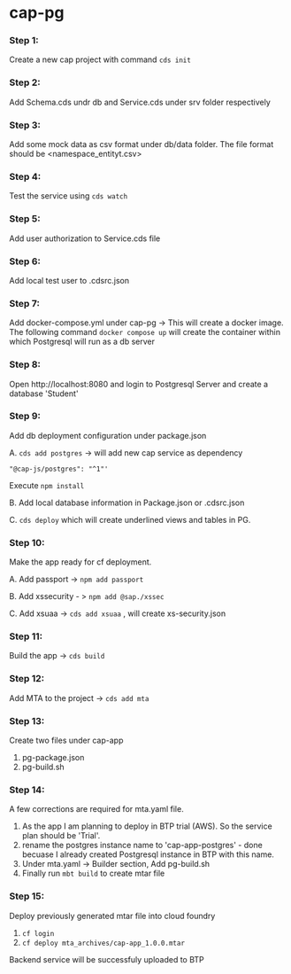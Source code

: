 # cap-pg

### Step 1:

Create a new cap project with command `cds init`

### Step 2:

Add Schema.cds undr db and Service.cds under srv folder respectively

### Step 3:

Add some mock data as csv format under db/data folder. The file format should be <namespace_entityt.csv>

### Step 4:

Test the service using `cds watch`

### Step 5:

Add user authorization to Service.cds file

### Step 6:

Add local test user to .cdsrc.json

### Step 7:

Add docker-compose.yml under cap-pg -> This will create a docker image. The following command `docker compose up` will create the container within which Postgresql will run as a db server

### Step 8:

Open http://localhost:8080 and login to Postgresql Server and create a database 'Student'

### Step 9:

Add db deployment configuration under package.json

A. `cds add postgres` -> will add new cap service as dependency

```josn
"@cap-js/postgres": "^1"'
```

Execute `npm install`

B. Add local database information in Package.json or .cdsrc.json

C. `cds deploy` which will create underlined views and tables in PG.

### Step 10:

Make the app ready for cf deployment.

A. Add passport -> `npm add passport`

B. Add xssecurity - > `npm add @sap./xssec`

C. Add xsuaa -> `cds add xsuaa` , will create xs-security.json

### Step 11:
Build the app -> 
`cds build`

### Step 12:
Add MTA to the project -> `cds add mta`

### Step 13:
Create two files under cap-app
1. pg-package.json
2. pg-build.sh


### Step 14:
A few corrections are required for mta.yaml file.

1. As the app I am planning to deploy in BTP trial (AWS). So the service plan should be 'Trial'.
2. rename the postgres instance name to 'cap-app-postgres' - done becuase I already created Postgresql instance in BTP with this name.
3. Under mta.yaml -> Builder section, Add pg-build.sh
4. Finally run `mbt build` to create mtar file

### Step 15:

Deploy previously generated mtar file into cloud foundry
1. `cf login`
2. `cf deploy mta_archives/cap-app_1.0.0.mtar`

Backend service will be successfuly uploaded to BTP